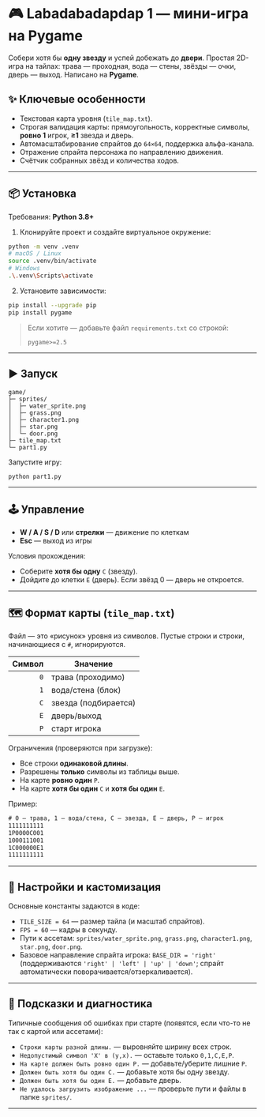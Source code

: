 # 🎮 Labadabadapdap 1 — мини-игра на Pygame

Собери хотя бы **одну звезду** и успей добежать до **двери**. Простая 2D-игра на тайлах: трава — проходная, вода — стены, звёзды — очки, дверь — выход. Написано на **Pygame**.


## ✨ Ключевые особенности

* Текстовая карта уровня (`tile_map.txt`).
* Строгая валидация карты: прямоугольность, корректные символы, **ровно 1** игрок, **≥1** звезда и дверь.
* Автомасштабирование спрайтов до `64×64`, поддержка альфа-канала.
* Отражение спрайта персонажа по направлению движения.
* Счётчик собранных звёзд и количества ходов.

---

## 📦 Установка

Требования: **Python 3.8+**

1. Клонируйте проект и создайте виртуальное окружение:

```bash
python -m venv .venv
# macOS / Linux
source .venv/bin/activate
# Windows
.\.venv\Scripts\activate
```

2. Установите зависимости:

```bash
pip install --upgrade pip
pip install pygame
```

> Если хотите — добавьте файл `requirements.txt` со строкой:
>
> ```
> pygame>=2.5
> ```

---

## ▶️ Запуск

```
game/
├─ sprites/
│  ├─ water_sprite.png
│  ├─ grass.png
│  ├─ character1.png
│  ├─ star.png
│  └─ door.png
├─ tile_map.txt
└─ part1.py
```

Запустите игру:

```bash
python part1.py
```

---

## 🕹 Управление

* **W / A / S / D** или **стрелки** — движение по клеткам
* **Esc** — выход из игры

Условия прохождения:

* Соберите **хотя бы одну** `C` (звезду).
* Дойдите до клетки `E` (дверь). Если звёзд 0 — дверь не откроется.

---

## 🗺 Формат карты (`tile_map.txt`)

Файл — это «рисунок» уровня из символов. Пустые строки и строки, начинающиеся с `#`, игнорируются.

| Символ | Значение             |
| -----: | -------------------- |
|    `0` | трава (проходимо)    |
|    `1` | вода/стена (блок)    |
|    `C` | звезда (подбирается) |
|    `E` | дверь/выход          |
|    `P` | старт игрока         |

Ограничения (проверяются при загрузке):

* Все строки **одинаковой длины**.
* Разрешены **только** символы из таблицы выше.
* На карте **ровно один** `P`.
* На карте **хотя бы один** `C` и **хотя бы один** `E`.

Пример:

```txt
# 0 — трава, 1 — вода/стена, C — звезда, E — дверь, P — игрок
1111111111
1P0000C001
1000111001
1C000000E1
1111111111
```

---

## 🧩 Настройки и кастомизация

Основные константы задаются в коде:

* `TILE_SIZE = 64` — размер тайла (и масштаб спрайтов).
* `FPS = 60` — кадры в секунду.
* Пути к ассетам: `sprites/water_sprite.png`, `grass.png`, `character1.png`, `star.png`, `door.png`.
* Базовое направление спрайта игрока: `BASE_DIR = 'right'`
  (поддерживаются `'right' | 'left' | 'up' | 'down'`; спрайт автоматически поворачивается/отзеркаливается).

---

## 🧪 Подсказки и диагностика

Типичные сообщения об ошибках при старте (появятся, если что-то не так с картой или ассетами):

* `Строки карты разной длины.` — выровняйте ширину всех строк.
* `Недопустимый символ 'X' в (y,x).` — оставьте только `0,1,C,E,P`.
* `На карте должен быть ровно один P.` — добавьте/уберите лишние `P`.
* `Должен быть хотя бы один C.` — добавьте хотя бы одну звезду.
* `Должен быть хотя бы один E.` — добавьте дверь.
* `Не удалось загрузить изображение ...` — проверьте пути и файлы в папке `sprites/`.

---
